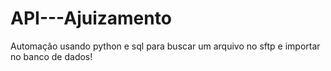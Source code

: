 # API---Ajuizamento
Automação usando python e sql para buscar um arquivo no sftp e importar no banco de dados!
